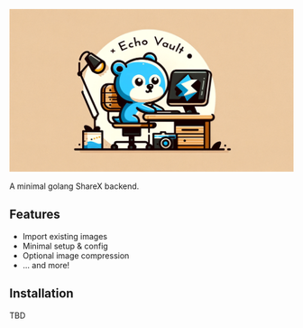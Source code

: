 ![banner](.github/banner.png)

A minimal golang ShareX backend.

## Features

+ Import existing images
+ Minimal setup & config
+ Optional image compression
+ ... and more!

## Installation

TBD
